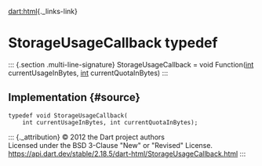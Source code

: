 [dart:html](../dart-html/dart-html-library){._links-link}

StorageUsageCallback typedef
============================

::: {.section .multi-line-signature}
StorageUsageCallback = void Function([int](../dart-core/int-class)
currentUsageInBytes, [int](../dart-core/int-class) currentQuotaInBytes)
:::

Implementation {#source}
--------------

``` {.language-dart data-language="dart"}
typedef void StorageUsageCallback(
    int currentUsageInBytes, int currentQuotaInBytes);
```

::: {._attribution}
© 2012 the Dart project authors\
Licensed under the BSD 3-Clause \"New\" or \"Revised\" License.\
<https://api.dart.dev/stable/2.18.5/dart-html/StorageUsageCallback.html>
:::
